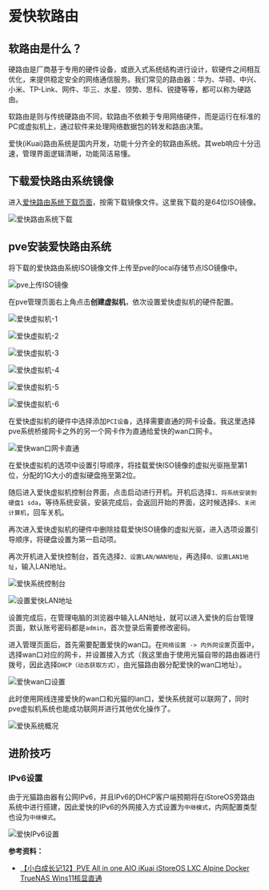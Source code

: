 # 爱快软路由

## 软路由是什么？

硬路由是厂商基于专用的硬件设备，或嵌入式系统结构进行设计，软硬件之间相互优化，来提供稳定安全的网络通信服务。我们常见的路由器：华为、华硕、中兴、小米、TP-Link、网件、华三、水星、领势、思科、锐捷等等，都可以称为硬路由。

软路由是则与传统硬路由不同，软路由不依赖于专用网络硬件，而是运行在标准的PC或虚拟机上，通过软件来处理网络数据包的转发和路由决策。

爱快(iKuai)路由系统是国内开发，功能十分齐全的软路由系统。其web响应十分迅速，管理界面逻辑清晰，功能简洁易懂。

## 下载爱快路由系统镜像

进入[爱快路由系统下载页面](https://www.ikuai8.com/component/download)，按需下载镜像文件。这里我下载的是64位ISO镜像。

![爱快路由系统下载](./爱快软路由/爱快路由系统下载.png)

## pve安装爱快路由系统

将下载的爱快路由系统ISO镜像文件上传至pve的local存储节点ISO镜像中。

![pve上传ISO镜像](./爱快软路由/pve上传ISO镜像.png)

在pve管理页面右上角点击**创建虚拟机**，依次设置爱快虚拟机的硬件配置。

![爱快虚拟机-1](./爱快软路由/爱快虚拟机-1.png)

![爱快虚拟机-2](./爱快软路由/爱快虚拟机-2.png)

![爱快虚拟机-3](./爱快软路由/爱快虚拟机-3.png)

![爱快虚拟机-4](./爱快软路由/爱快虚拟机-4.png)

![爱快虚拟机-5](./爱快软路由/爱快虚拟机-5.png)

![爱快虚拟机-6](./爱快软路由/爱快虚拟机-6.png)

在爱快虚拟机的硬件中选择添加`PCI设备`，选择需要直通的网卡设备。我这里选择pve系统桥接网卡之外的另一个网卡作为直通给爱快的wan口网卡。

![爱快wan口网卡直通](./爱快软路由/爱快wan口网卡直通.png)

在爱快虚拟机的选项中设置引导顺序，将挂载爱快ISO镜像的虚拟光驱拖至第1位，分配的1G大小的虚拟硬盘拖至第2位。

随后进入爱快虚拟机控制台界面，点击启动进行开机。开机后选择`1、将系统安装到硬盘1 sda`，等待系统安装，安装完成后，会返回开始的界面，这时候选择`S、关闭计算机`，回车关机。

再次进入爱快虚拟机的硬件中删除挂载爱快ISO镜像的虚拟光驱，进入选项设置引导顺序，将硬盘设置为第一启动项。

再次开机进入爱快控制台，首先选择`2、设置LAN/WAN地址`，再选择`0、设置LAN1地址`，输入LAN地址。

![爱快系统控制台](./爱快软路由/爱快系统控制台.png)

![设置爱快LAN地址](./爱快软路由/爱快设置LAN地址.png)

设置完成后，在管理电脑的浏览器中输入LAN地址，就可以进入爱快的后台管理页面，默认账号密码都是`admin`，首次登录后需要修改密码。

进入管理页面后，首先需要配置爱快的wan口。在`网络设置 -> 内外网设置`页面中，选择wan口对应的网卡，并设置接入方式（我这里由于使用光猫自带的路由器进行拨号，因此选择`DHCP（动态获取方式）`，由光猫路由器分配爱快的wan口地址）。

![爱快wan口设置](./爱快软路由/爱快wan口设置.png)

此时使用网线连接爱快的wan口和光猫的lan口，爱快系统就可以联网了，同时pve虚拟机系统也能成功联网并进行其他优化操作了。

![爱快系统概况](./爱快软路由/爱快系统概况.png)

## 进阶技巧

### IPv6设置

由于光猫路由器有公网IPv6，并且IPv6的DHCP客户端预期将在iStoreOS旁路由系统中进行搭建，因此爱快的IPv6的外网接入方式设置为`中继模式`，内网配置类型也设为`中继模式`。

![爱快IPv6设置](./爱快软路由/爱快IPv6设置.png)

**参考资料：**
- [【小白成长记12】PVE All in one AIO iKuai iStoreOS LXC Alpine Docker TrueNAS Wins11核显直通](https://www.bilibili.com/video/BV1UQ4y1b7Nz/?vd_source=397ff4ce16ca423e318cacc40c3f4acb)
